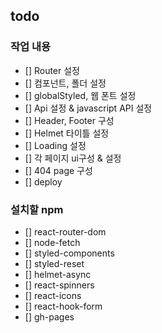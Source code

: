 ## todo

### 작업 내용

- [] Router 설정
- [] 컴포넌트, 폴더 설정
- [] globalStyled, 웹 폰트 설정
- [] Api 설정 & javascript API 설정
- [] Header, Footer 구성
- [] Helmet 타이틀 설정
- [] Loading 설정
- [] 각 페이지 ui구성 & 설정
- [] 404 page 구성
- [] deploy

### 설치할 npm

- [] react-router-dom
- [] node-fetch
- [] styled-components
- [] styled-reset
- [] helmet-async
- [] react-spinners
- [] react-icons
- [] react-hook-form
- [] gh-pages
